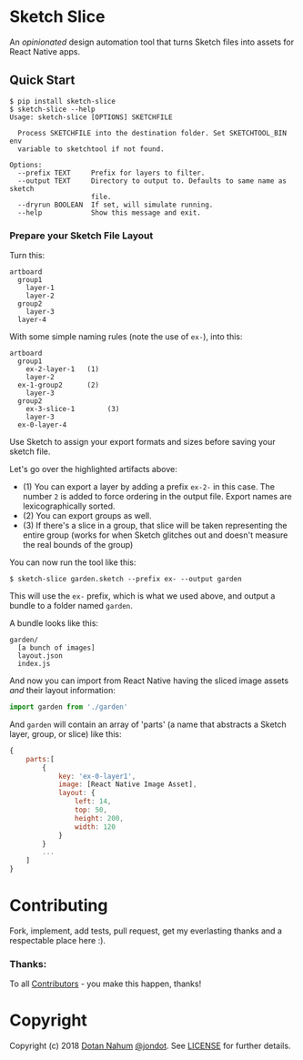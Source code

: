 # Sketch Slice

An _opinionated_ design automation tool that turns Sketch files into assets for React Native apps.

## Quick Start

```
$ pip install sketch-slice
$ sketch-slice --help
Usage: sketch-slice [OPTIONS] SKETCHFILE

  Process SKETCHFILE into the destination folder. Set SKETCHTOOL_BIN env
  variable to sketchtool if not found.

Options:
  --prefix TEXT     Prefix for layers to filter.
  --output TEXT     Directory to output to. Defaults to same name as sketch
                    file.
  --dryrun BOOLEAN  If set, will simulate running.
  --help            Show this message and exit.
```

### Prepare your Sketch File Layout

Turn this:

```
artboard
  group1
    layer-1
    layer-2
  group2
    layer-3
  layer-4
```

With some simple naming rules (note the use of `ex-`), into this:

```
artboard
  group1
    ex-2-layer-1   (1)
    layer-2
  ex-1-group2      (2)
    layer-3
  group2
    ex-3-slice-1        (3)
    layer-3
  ex-0-layer-4
```

Use Sketch to assign your export formats and sizes before saving your sketch file.

Let's go over the highlighted artifacts above:

* (1) You can export a layer by adding a prefix `ex-2-` in this case. The number `2` is added to force ordering in the output file. Export names are lexicographically sorted.
* (2) You can export groups as well.
* (3) If there's a slice in a group, that slice will be taken representing the entire group (works for when Sketch glitches out and doesn't measure the real bounds of the group)

You can now run the tool like this:

```
$ sketch-slice garden.sketch --prefix ex- --output garden
```

This will use the `ex-` prefix, which is what we used above, and output a bundle to a folder named `garden`.

A bundle looks like this:

```
garden/
  [a bunch of images]
  layout.json
  index.js
```

And now you can import from React Native having the sliced image assets _and_ their layout information:

```javascript
import garden from './garden'
```

And `garden` will contain an array of 'parts' (a name that abstracts a Sketch layer, group, or slice) like this:

```javascript
{
    parts:[
        {
            key: 'ex-0-layer1',
            image: [React Native Image Asset],
            layout: {
                left: 14,
                top: 50,
                height: 200,
                width: 120
            }
        }
        ...
    ]
}
```

# Contributing

Fork, implement, add tests, pull request, get my everlasting thanks and a respectable place here :).

### Thanks:

To all [Contributors](https://github.com/jondot/sketch-slice/graphs/contributors) - you make this happen, thanks!

# Copyright

Copyright (c) 2018 [Dotan Nahum](http://gplus.to/dotan) [@jondot](http://twitter.com/jondot). See [LICENSE](LICENSE.txt) for further details.

```

```
